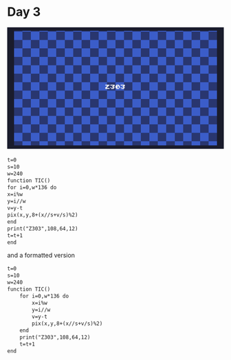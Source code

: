 # Day 3
![A chequerboard in shades of blue scroling up with a white Z£03 text in the centre](./day03.gif)
```
t=0
s=10
w=240
function TIC()
for i=0,w*136 do
x=i%w
y=i//w
v=y-t
pix(x,y,8+(x//s+v/s)%2)
end
print("Z303",108,64,12)
t=t+1
end
```

and a formatted version

```
t=0
s=10
w=240
function TIC()
    for i=0,w*136 do
        x=i%w
        y=i//w
        v=y-t
        pix(x,y,8+(x//s+v/s)%2)
    end
    print("Z303",108,64,12)
    t=t+1
end